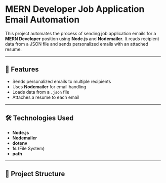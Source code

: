 # MERN Developer Job Application Email Automation

This project automates the process of sending job application emails for a **MERN Developer** position using **Node.js** and **Nodemailer**. It reads recipient data from a JSON file and sends personalized emails with an attached resume.

---

## 🚀 **Features**

- Sends personalized emails to multiple recipients
- Uses **Nodemailer** for email handling
- Loads data from a `.json` file
- Attaches a resume to each email

---

## 🛠️ **Technologies Used**

- **Node.js**
- **Nodemailer**
- **dotenv**
- **fs** (File System)
- **path**

---

## 📂 **Project Structure**
